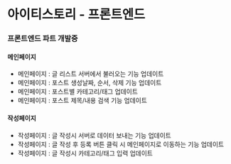 <h1>아이티스토리 - 프론트엔드</h1>

<div>
   <h3>프론트엔드 파트 개발중</h3> 
   <h4>메인페이지</h4>
   <ul>
    <li>메인페이지 : 글 리스트 서버에서 불러오는 기능 업데이트</li>
    <li>메인페이지 : 포스트 생성날짜, 순서, 삭제 기능 업데이트</li>
    <li>메인페이지 : 포스트별 카테고리/태그 업데이트</li>
    <li>메인페이지 : 포스트 제목/내용 검색 기능 업데이트</li>
   </ul>
   <h4>작성페이지</h4>
   <ul>
    <li>작성페이지 : 글 작성시 서버로 데이터 보내는 기능 업데이트</li>
    <li>작성페이지 : 글 작성 후 등록 버튼 클릭 시 메인페이지로 이동하는 기능 업데이트</li>
    <li>작성페이지 : 글 작성시 카테고리/태그 입력 업데이트</li>
   </ul>  
<div>



